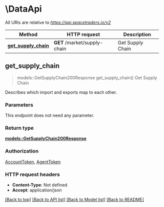 # \DataApi

All URIs are relative to *https://api.spacetraders.io/v2*

Method | HTTP request | Description
------------- | ------------- | -------------
[**get_supply_chain**](DataApi.md#get_supply_chain) | **GET** /market/supply-chain | Get Supply Chain



## get_supply_chain

> models::GetSupplyChain200Response get_supply_chain()
Get Supply Chain

Describes which import and exports map to each other.

### Parameters

This endpoint does not need any parameter.

### Return type

[**models::GetSupplyChain200Response**](get_supply_chain_200_response.md)

### Authorization

[AccountToken](../README.md#AccountToken), [AgentToken](../README.md#AgentToken)

### HTTP request headers

- **Content-Type**: Not defined
- **Accept**: application/json

[[Back to top]](#) [[Back to API list]](../README.md#documentation-for-api-endpoints) [[Back to Model list]](../README.md#documentation-for-models) [[Back to README]](../README.md)

